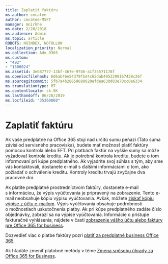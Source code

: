 ```yaml
---
title: Zaplatiť faktúru
ms.author: cmcatee
author: cmcatee-MSFT
manager: mnirkhe
ms.date: 2/28/2018
ms.audience: Admin
ms.topic: article
ROBOTS: NOINDEX, NOFOLLOW
localization_priority: Normal
ms.collection: Adm_O365
ms.custom:
- "492"
- "1500024"
ms.assetid: 3e687777-13bf-467e-9746-a1f35571178f
ms.openlocfilehash: 6d6ab46e54379fbd4c62dab4953299167438c26f
ms.sourcegitcommit: 5fb7a4b28859690020efdea630d03e70cc0e6334
ms.translationtype: MT
ms.contentlocale: sk-SK
ms.lasthandoff: 06/28/2019
ms.locfileid: "35360860"
---
```

# <a name="pay-by-invoice"></a>Zaplatiť faktúru

Ak vaše predplatné na Office 365 stojí nad určitú sumu peňazí (Táto suma závisí od servisného pracoviska), budete mať možnosť platiť faktúry pomocou kontrola alebo EFT. Pri platbách faktúr na vyššie sumy sa môže vyžadovať kontrola kreditu. Ak je potrebná kontrola kreditu, budete o tom informovaní pri kúpe predplatného. Ak vyjadríte svoj súhlas s tým, aby sme vás kontaktovali, dostanete e-mail s ďalšími informáciami o tom, ako požiadať o schválenie kreditu. Kontroly kreditu trvajú zvyčajne dva pracovné dni.
  
Ak platíte predplatné prostredníctvom faktúry, dostanete e-mail s informáciou, že výpis vyúčtovania je pripravený na zobrazenie. Tento e-mail neobsahuje kópiu výpisu vyúčtovania. Avšak, môžete [získať kópiu výpise z účtu e-mailom](https://support.office.com/article/734f4aab-df2d-4e9b-8cb1-691910bde216). Výpis vyúčtovania obsahuje podrobnosti o možnostiach uskutočnenia platby. Ak pri kúpe predplatného zadáte číslo objednávky, zobrazí sa na výpise vyúčtovania. Informácie o prístupe fakturačné vyhlásenia, nájdete v časti [zobrazenie vášho účtu alebo faktúry pre Office 365 for business](https://support.office.com/article/2ae3ea58-4fce-4592-91d6-46e9ae3ec218).
  
Dozvedieť viac o platbe faktúry pozri [platiť za predplatné business Office 365](https://support.office.com/article/734f4aab-df2d-4e9b-8cb1-691910bde216).
  
Ak hľadáte zmeniť platobné metódy v téme [Zmena spôsobu úhrady za Office 365 for Business](https://support.office.com/article/8652f539-3123-4a8f-b9bd-6aa2f0e0372d).
  
